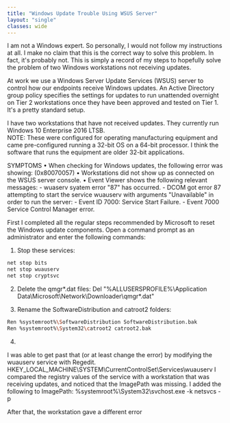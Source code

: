 ```yaml
---
title: "Windows Update Trouble Using WSUS Server"
layout: "single"
classes: wide
---
```


I am not a Windows expert.  So personally, I would not follow my instructions at all.  I make no claim that this is the correct way to solve this problem.  In fact, it's probably not.  This is simply a record of my steps to hopefully solve the problem of two Windows workstations not receiving updates.

At work we use a Windows Server Update Services (WSUS) server to control how our endpoints receive Windows updates.  An Active Directory group policy specifies the settings for updates to run unattended overnight on Tier 2 workstations once they have been approved and tested on Tier 1.  It's a pretty standard setup.

I have two workstations that have not received updates.  They currently run Windows 10 Enterprise 2016 LTSB.  
NOTE: These were configured for operating manufacturing equipment and came pre-configured running a 32-bit OS on a 64-bit processor.  I think the software that runs the equipment are older 32-bit applications.  

SYMPTOMS
• When checking for Windows updates, the following error was showing: (0x80070057)
• Workstations did not show up as connected on the WSUS server console.
• Event Viewer shows the following relevant messages:
    - wuaserv syatem error "87" has occurred.
    - DCOM got error 87 attempting to start the service wuauserv with arguments "Unavailable" in order to run the server:
    - Event ID 7000: Service Start Failure.
    - Event 7000 Service Control Manager error.

First I completed all the regular steps recommended by Microsoft to reset the Windows update components.
Open a command prompt as an administrator and enter the following commands:
1. Stop these services:
````sh
net stop bits
net stop wuauserv
net stop cryptsvc
````

2. Delete the qmgr*.dat files:
        Del "%ALLUSERSPROFILE%\Application Data\Microsoft\Network\Downloader\qmgr*.dat"

3. Rename the SoftwareDistribution and catroot2 folders:
````sh
Ren %systemroot%\SoftwareDistribution SoftwareDistribution.bak
Ren %systemroot%\System32\catroot2 catroot2.bak
````
4. 






I was able to get past that (or at least change the error) by modifying the wuauserv service with Regedit.
HKEY_LOCAL_MACHINE\SYSTEM\CurrentControlSet\Services\wuauserv
I compared the registry values of the service with a workstation that was receiving updates, and noticed that the ImagePath was missing.
I added the following to ImagePath: %systemroot%\System32\svchost.exe -k netsvcs -p

After that, the workstation gave a different error
